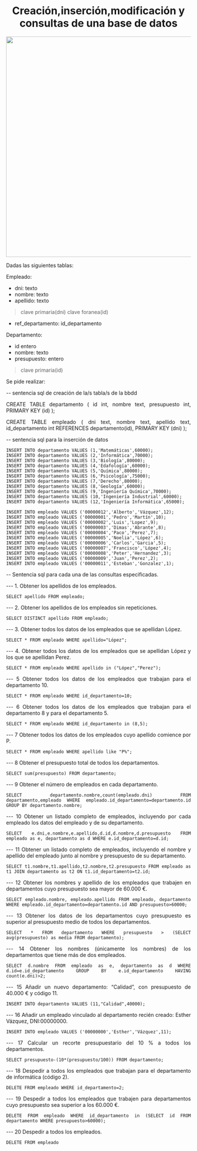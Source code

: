 <div align="center">

<h1>Creación,inserción,modificación y consultas de una base de datos</h1>

</div>

<div align="justify">

<div>

<div align="center">
<img src="https://tuportaldelempleado.es/wp-content/uploads/empleados-logistica-1240x800.jpg" width="600px"/>
</div>

Dadas las siguientes tablas:

Empleado:
 - dni: texto
 - nombre: texto
 - apellido: texto
 > clave primaria(dni)
 > clave foranea(id)
 - ref_departamento: id_departamento

Departamento:
 - id entero
 - nombre: texto
 - presupuesto: entero
 > clave primaria(id)

Se pide realizar:
</div>

-- sentencia sql de creación de la/s tabla/s de la bbdd

CREATE TABLE departamento (
	id int,
	nombre text, 
	presupuesto int,
    PRIMARY KEY (id)
);

CREATE TABLE empleado (
	dni text, 
	nombre text, 
	apellido text, 
	id_departamento int REFERENCES departamento(id),
	PRIMARY KEY (dni)
);

-- sentencia sql para la inserción de datos



	INSERT INTO departamento VALUES (1,'Matemáticas',60000);
	INSERT INTO departamento VALUES (2,'Informática',70000);
	INSERT INTO departamento VALUES (3,'Biología',80000);
	INSERT INTO departamento VALUES (4,'Edafología',60000);
	INSERT INTO departamento VALUES (5,'Química',80000);
	INSERT INTO departamento VALUES (6,'Psicología',75000);
	INSERT INTO departamento VALUES (7,'Derecho',80000);
	INSERT INTO departamento VALUES (8,'Geología',60000);
	INSERT INTO departamento VALUES (9,'Ingeniería Química',70000);
	INSERT INTO departamento VALUES (10,'Ingeniería Industrial',60000);
	INSERT INTO departamento VALUES (12,'Ingeniería Informática',65000);

	INSERT INTO empleado VALUES ('00000012','Alberto','Vázquez',12);
	INSERT INTO empleado VALUES ('00000001','Pedro','Martín',10);
	INSERT INTO empleado VALUES ('00000002','Luis','Lopez',9);
	INSERT INTO empleado VALUES ('00000003','Dimas','Abrante',8);
	INSERT INTO empleado VALUES ('00000004','Paco','Perez',7);
	INSERT INTO empleado VALUES ('00000005','Noelia','López',6);
	INSERT INTO empleado VALUES ('00000006','Carlos','Garcia',5);
	INSERT INTO empleado VALUES ('00000007','Francisco','López',4);
	INSERT INTO empleado VALUES ('00000008','Peter','Hernandez',3);
	INSERT INTO empleado VALUES ('00000009','Juan','Perez',2);
	INSERT INTO empleado VALUES ('00000011','Esteban','Gonzalez',1);

-- Sentencia sql para cada una de las consultas especificadas.

--- 1. Obtener los apellidos de los empleados.

	SELECT apellido FROM empleado;

--- 2. Obtener los apellidos de los empleados sin repeticiones.

	SELECT DISTINCT apellido FROM empleado;

--- 3. Obtener todos los datos de los empleados que se apellidan López.

	SELECT * FROM empleado WHERE apellido="López";

--- 4. Obtener todos los datos de los empleados que se apellidan López y los que se apellidan Perez.

	SELECT * FROM empleado WHERE apellido in ("López","Perez");

--- 5 Obtener todos los datos de los empleados que trabajan para el departamento 10.

	SELECT * FROM empleado WHERE id_departamento=10;

--- 6 Obtener todos los datos de los empleados que trabajan para el departamento 8 y para el departamento 5.

	SELECT * FROM empleado WHERE id_departamento in (8,5);

--- 7 Obtener todos los datos de los empleados cuyo apellido comience por P.

	SELECT * FROM empleado WHERE apellido like "P%";

--- 8 Obtener el presupuesto total de todos los departamentos.

	SELECT sum(presupuesto) FROM departamento;

--- 9 Obtener el número de empleados en cada departamento.

	SELECT departamento.nombre,count(empleado.dni) FROM departamento,empleado WHERE empleado.id_departamento=departamento.id GROUP BY departamento.nombre;

--- 10 Obtener un listado completo de empleados, incluyendo por cada empleado los datos del empleado y de su departamento.

	SELECT e.dni,e.nombre,e.apellido,d.id,d.nombre,d.presupuesto FROM empleado as e, departamento as d WHERE e.id_departamento=d.id; 

--- 11 Obtener un listado completo de empleados, incluyendo el nombre y apellido del empleado junto al nombre y presupuesto de su departamento.

	SELECT t1.nombre,t1.apellido,t2.nombre,t2.presupuesto FROM empleado as t1 JOIN departamento as t2 ON t1.id_departamento=t2.id;

--- 12 Obtener los nombres y apellido de los empleados que trabajen en departamentos cuyo presupuesto sea mayor de 60.000 €.

	SELECT empleado.nombre, empleado.apellido FROM empleado, departamento WHERE empleado.id_departamento=departamento.id AND presupuesto>60000;

--- 13 Obtener los datos de los departamentos cuyo presupuesto es superior al presupuesto medio de todos los departamentos.

	SELECT * FROM departamento WHERE presupuesto > (SELECT avg(presupuesto) as media FROM departamento);

--- 14 Obtener los nombres (únicamente los nombres) de los departamentos que tiene más de dos empleados.

	SELECT d.nombre FROM empleado as e, departamento as d WHERE d.id=e.id_departamento GROUP BY e.id_departamento HAVING count(e.dni)>2;

--- 15 Añadir un nuevo departamento: “Calidad”, con presupuesto de 40.000 € y código 11.

	INSERT INTO departamento VALUES (11,"Calidad",40000);

--- 16 Añadir un empleado vinculado al departamento recién creado: Esther Vázquez, DNI:00000000.

	INSERT INTO empleado VALUES ('00000000','Esther','Vázquez',11);

--- 17 Calcular un recorte presupuestario del 10 % a todos los departamentos.

	SELECT presupuesto-(10*(presupuesto/100)) FROM departamento;

--- 18 Despedir a todos los empleados que trabajan para el departamento de informática (código 2).

	DELETE FROM empleado WHERE id_departamento=2;

--- 19 Despedir a todos los empleados que trabajen para departamentos cuyo presupuesto sea superior a los 60.000 €.

	DELETE FROM empleado WHERE id_departamento in (SELECT id FROM departamento WHERE presupuesto>60000);

--- 20 Despedir a todos los empleados.

	DELETE FROM empleado

